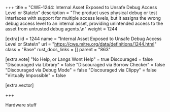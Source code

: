 +++
title = "CWE-1244: Internal Asset Exposed to Unsafe Debug Access Level or State\n"
description = "The product uses physical debug or test interfaces with support for multiple access levels, but it assigns the wrong debug access level to an internal asset, providing unintended access to the asset from untrusted debug agents.\n"
weight = 1244

[extra]
id = 1244
name = "Internal Asset Exposed to Unsafe Debug Access Level or State\n"
url = "https://cwe.mitre.org/data/definitions/1244.html"
class = "Base"
rust_docs_links = []
parent = "863"

[extra.vote]
"No Help, or Langs Wont Help" = true
Discouraged = false
"Discouraged via Library" = false
"Discouraged via Borrow Checker" = false
"Discouraged via Debug Mode" = false
"Discouraged via Clippy" = false
"Virtually Impossible" = false

[extra.vector]

+++

Hardware stuff